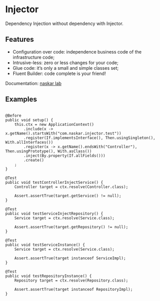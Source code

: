 # Injector

Dependency Injection without dependency with Injector. 

## Features

* Configuration over code: independence business code of the infrastructure code;
* Intrusive-less: zero or less changes for your code;
* Glue code: it’s only a small and simple classes set;
* Fluent Builder: code complete is your friend!

Documentation: [naskar lab](http://lab.naskar.com.br/2016/03/injector-dependency-injection-without-dependency-with-injector/)


## Examples

```

@Before
public void setup() {
	this.ctx = new ApplicationContext()
		.include(x -> x.getName().startsWith("com.naskar.injector.test"))
		.register(If.implementsInterface(), Then.usingSingleton(), With.allInterfaces())
		.register(x -> x.getName().endsWith("Controller"), Then.usingPrototype(), With.asClass())
		.inject(By.property(If.allFields()))
		.create()
	;
}

@Test
public void testControllerInjectService() {
	Controller target = ctx.resolve(Controller.class);
	
	Assert.assertTrue(target.getService() != null);
}

@Test
public void testServiceInjectRepository() {
	Service target = ctx.resolve(Service.class);
	
	Assert.assertTrue(target.getRepository() != null);
}

@Test
public void testServiceInstance() {
	Service target = ctx.resolve(Service.class);
	
	Assert.assertTrue(target instanceof ServiceImpl);
}

@Test
public void testRepositoryInstance() {
	Repository target = ctx.resolve(Repository.class);
	
	Assert.assertTrue(target instanceof RepositoryImpl);
}
 
```

 